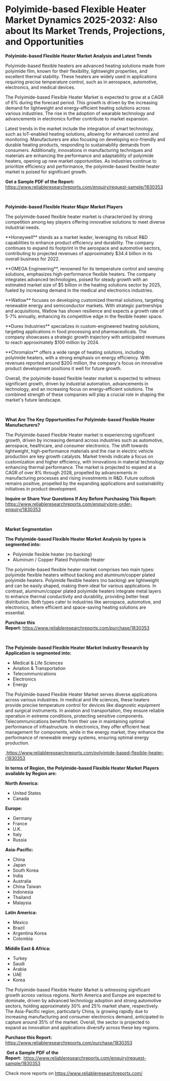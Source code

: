 <p><h1>Polyimide-based Flexible Heater Market Dynamics 2025-2032: Also about Its Market Trends, Projections, and Opportunities</h1></p><p><strong>Polyimide-based Flexible Heater Market Analysis and Latest Trends</strong></p>
<p><p>Polyimide-based flexible heaters are advanced heating solutions made from polyimide film, known for their flexibility, lightweight properties, and excellent thermal stability. These heaters are widely used in applications requiring precise temperature control, such as in aerospace, automotive, electronics, and medical devices.</p><p>The Polyimide-based Flexible Heater Market is expected to grow at a CAGR of 6% during the forecast period. This growth is driven by the increasing demand for lightweight and energy-efficient heating solutions across various industries. The rise in the adoption of wearable technology and advancements in electronics further contribute to market expansion. </p><p>Latest trends in the market include the integration of smart technology, such as IoT-enabled heating solutions, allowing for enhanced control and monitoring. Manufacturers are also focusing on developing eco-friendly and durable heating products, responding to sustainability demands from consumers. Additionally, innovations in manufacturing techniques and materials are enhancing the performance and adaptability of polyimide heaters, opening up new market opportunities. As industries continue to prioritize efficiency and performance, the polyimide-based flexible heater market is poised for significant growth.</p></p>
<p><strong>Get a Sample PDF of the Report:&nbsp;</strong> <a href="https://www.reliableresearchreports.com/enquiry/request-sample/1830353?utm_campaign=2744&utm_medium=2&utm_source=Github&utm_content=ia&utm_term=28022025&utm_id=polyimide-based-flexible-heater">https://www.reliableresearchreports.com/enquiry/request-sample/1830353</a></p>
<p>&nbsp;</p>
<p><strong>Polyimide-based Flexible Heater Major Market Players</strong></p>
<p><p>The polyimide-based flexible heater market is characterized by strong competition among key players offering innovative solutions to meet diverse industrial needs. </p><p>**Honeywell** stands as a market leader, leveraging its robust R&D capabilities to enhance product efficiency and durability. The company continues to expand its footprint in the aerospace and automotive sectors, contributing to projected revenues of approximately $34.4 billion in its overall business for 2022.</p><p>**OMEGA Engineering**, renowned for its temperature control and sensing solutions, emphasizes high-performance flexible heaters. The company integrates advanced technologies, poised for steady growth with an estimated market size of $5 billion in the heating solutions sector by 2025, fueled by increasing demand in the medical and electronics industries.</p><p>**Watlow** focuses on developing customized thermal solutions, targeting renewable energy and semiconductor markets. With strategic partnerships and acquisitions, Watlow has shown resilience and expects a growth rate of 5-7% annually, enhancing its competitive edge in the flexible heater space.</p><p>**Durex Industries** specializes in custom-engineered heating solutions, targeting applications in food processing and pharmaceuticals. The company showcases a strategic growth trajectory with anticipated revenues to reach approximately $100 million by 2024.</p><p>**Chromalox** offers a wide range of heating solutions, including polyimide heaters, with a strong emphasis on energy efficiency. With revenues reported around $200 million, the company's focus on innovative product development positions it well for future growth.</p><p>Overall, the polyimide-based flexible heater market is expected to witness significant growth, driven by industrial automation, advancements in technology, and an increasing focus on energy-efficient solutions. The combined strength of these companies will play a crucial role in shaping the market's future landscape.</p></p>
<p>&nbsp;</p>
<p><strong>What Are The Key Opportunities For Polyimide-based Flexible Heater Manufacturers?</strong></p>
<p><p>The Polyimide-based Flexible Heater market is experiencing significant growth, driven by increasing demand across industries such as automotive, aerospace, healthcare, and consumer electronics. The shift towards lightweight, high-performance materials and the rise in electric vehicle production are key growth catalysts. Market trends indicate a focus on customization and higher efficiency, with innovations in material technology enhancing thermal performance. The market is projected to expand at a CAGR of over 8% through 2028, propelled by advancements in manufacturing processes and rising investments in R&D. Future outlook remains positive, propelled by the expanding applications and sustainability initiatives in product development.</p></p>
<p><strong>Inquire or Share Your Questions If Any Before Purchasing This Report:</strong> <a href="https://www.reliableresearchreports.com/enquiry/pre-order-enquiry/1830353?utm_campaign=2744&utm_medium=2&utm_source=Github&utm_content=ia&utm_term=28022025&utm_id=polyimide-based-flexible-heater">https://www.reliableresearchreports.com/enquiry/pre-order-enquiry/1830353</a></p>
<p>&nbsp;</p>
<p><strong>Market Segmentation</strong></p>
<p><strong>The Polyimide-based Flexible Heater Market Analysis by types is segmented into:</strong></p>
<p><ul><li>Polyimide flexible heater (no backing)</li><li>Aluminum / Copper Plated Polyimide Heater</li></ul></p>
<p><p>The polyimide-based flexible heater market comprises two main types: polyimide flexible heaters without backing and aluminum/copper plated polyimide heaters. Polyimide flexible heaters (no backing) are lightweight and can be easily shaped, making them ideal for various applications. In contrast, aluminum/copper plated polyimide heaters integrate metal layers to enhance thermal conductivity and durability, providing better heat distribution. Both types cater to industries like aerospace, automotive, and electronics, where efficient and space-saving heating solutions are essential.</p></p>
<p><strong>Purchase this Report:&nbsp;</strong><a href="https://www.reliableresearchreports.com/purchase/1830353?utm_campaign=2744&utm_medium=2&utm_source=Github&utm_content=ia&utm_term=28022025&utm_id=polyimide-based-flexible-heater">https://www.reliableresearchreports.com/purchase/1830353</a></p>
<p>&nbsp;</p>
<p><strong>The Polyimide-based Flexible Heater Market Industry Research by Application is segmented into:</strong></p>
<p><ul><li>Medical & Life Sciences</li><li>Aviation & Transportation</li><li>Telecommunications</li><li>Electronics</li><li>Energy</li></ul></p>
<p><p>The Polyimide-based Flexible Heater Market serves diverse applications across various industries. In medical and life sciences, these heaters provide precise temperature control for devices like diagnostic equipment and surgical instruments. In aviation and transportation, they ensure reliable operation in extreme conditions, protecting sensitive components. Telecommunications benefits from their use in maintaining optimal performance of infrastructure. In electronics, they offer efficient heat management for components, while in the energy market, they enhance the performance of renewable energy systems, ensuring optimal energy production.</p></p>
<p><a href="https://www.reliableresearchreports.com/polyimide-based-flexible-heater-r1830353?utm_campaign=2744&utm_medium=2&utm_source=Github&utm_content=ia&utm_term=28022025&utm_id=polyimide-based-flexible-heater">&nbsp;https://www.reliableresearchreports.com/polyimide-based-flexible-heater-r1830353</a></p>
<p><strong>In terms of Region, the Polyimide-based Flexible Heater Market Players available by Region are:</strong></p>
<p>
    <p> <strong> North America: </strong>
        <ul>
            <li>United States</li>
            <li>Canada</li>
        </ul>
        </p> 
    <p> <strong> Europe: </strong>
        <ul>
            <li>Germany</li>
            <li>France</li>
            <li>U.K.</li>
            <li>Italy</li>
            <li>Russia</li>
        </ul>
        </p> 
    <p> <strong> Asia-Pacific: </strong>
        <ul>
            <li>China</li>
            <li>Japan</li>
            <li>South Korea</li>
            <li>India</li>
            <li>Australia</li>
            <li>China Taiwan</li>
            <li>Indonesia</li>
            <li>Thailand</li>
            <li>Malaysia</li>
        </ul>
        </p> 
    <p> <strong> Latin America: </strong>
        <ul>
            <li>Mexico</li>
            <li>Brazil</li>
            <li>Argentina Korea</li>
            <li>Colombia</li>
        </ul>
        </p> 
    <p> <strong> Middle East & Africa: </strong>
        <ul>
            <li>Turkey</li>
            <li>Saudi</li>
            <li>Arabia</li>
            <li>UAE</li>
            <li>Korea</li>
        </ul>
    </p>
    </p>
<p><p>The Polyimide-based Flexible Heater Market is witnessing significant growth across various regions. North America and Europe are expected to dominate, driven by advanced technology adoption and strong automotive sectors, holding approximately 30% and 25% market share, respectively. The Asia-Pacific region, particularly China, is growing rapidly due to increasing manufacturing and consumer electronics demand, anticipated to capture around 35% of the market. Overall, the sector is projected to expand as innovation and applications diversify across these key regions.</p></p>
<p><strong>Purchase this Report: </strong><a href="https://www.reliableresearchreports.com/purchase/1830353?utm_campaign=2744&utm_medium=2&utm_source=Github&utm_content=ia&utm_term=28022025&utm_id=polyimide-based-flexible-heater">https://www.reliableresearchreports.com/purchase/1830353</a></p>
<p>&nbsp;<strong>Get a Sample PDF of the Report:&nbsp;&nbsp;</strong><a href="https://www.reliableresearchreports.com/enquiry/request-sample/1830353?utm_campaign=2744&utm_medium=2&utm_source=Github&utm_content=ia&utm_term=28022025&utm_id=polyimide-based-flexible-heater">https://www.reliableresearchreports.com/enquiry/request-sample/1830353</a></p>
<p><strong></strong></p>
<p>Check more reports on <a href="https://www.reliableresearchreports.com/?utm_campaign=2744&utm_medium=2&utm_source=Github&utm_content=ia&utm_term=28022025&utm_id=polyimide-based-flexible-heater">https://www.reliableresearchreports.com/</a></p>